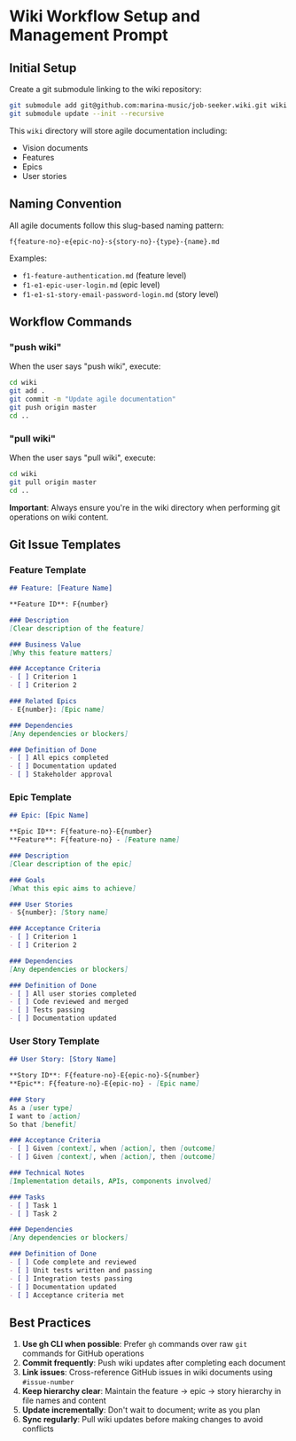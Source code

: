 # Wiki Workflow Setup and Management Prompt

## Initial Setup

Create a git submodule linking to the wiki repository:

```bash
git submodule add git@github.com:marina-music/job-seeker.wiki.git wiki
git submodule update --init --recursive
```

This `wiki` directory will store agile documentation including:
- Vision documents
- Features
- Epics
- User stories

## Naming Convention

All agile documents follow this slug-based naming pattern:

```
f{feature-no}-e{epic-no}-s{story-no}-{type}-{name}.md
```

Examples:
- `f1-feature-authentication.md` (feature level)
- `f1-e1-epic-user-login.md` (epic level)
- `f1-e1-s1-story-email-password-login.md` (story level)

## Workflow Commands

### "push wiki"
When the user says "push wiki", execute:
```bash
cd wiki
git add .
git commit -m "Update agile documentation"
git push origin master
cd ..
```

### "pull wiki"
When the user says "pull wiki", execute:
```bash
cd wiki
git pull origin master
cd ..
```

**Important**: Always ensure you're in the wiki directory when performing git operations on wiki content.

## Git Issue Templates

### Feature Template
```markdown
## Feature: [Feature Name]

**Feature ID**: F{number}

### Description
[Clear description of the feature]

### Business Value
[Why this feature matters]

### Acceptance Criteria
- [ ] Criterion 1
- [ ] Criterion 2

### Related Epics
- E{number}: [Epic name]

### Dependencies
[Any dependencies or blockers]

### Definition of Done
- [ ] All epics completed
- [ ] Documentation updated
- [ ] Stakeholder approval
```

### Epic Template
```markdown
## Epic: [Epic Name]

**Epic ID**: F{feature-no}-E{number}
**Feature**: F{feature-no} - [Feature name]

### Description
[Clear description of the epic]

### Goals
[What this epic aims to achieve]

### User Stories
- S{number}: [Story name]

### Acceptance Criteria
- [ ] Criterion 1
- [ ] Criterion 2

### Dependencies
[Any dependencies or blockers]

### Definition of Done
- [ ] All user stories completed
- [ ] Code reviewed and merged
- [ ] Tests passing
- [ ] Documentation updated
```

### User Story Template
```markdown
## User Story: [Story Name]

**Story ID**: F{feature-no}-E{epic-no}-S{number}
**Epic**: F{feature-no}-E{epic-no} - [Epic name]

### Story
As a [user type]
I want to [action]
So that [benefit]

### Acceptance Criteria
- [ ] Given [context], when [action], then [outcome]
- [ ] Given [context], when [action], then [outcome]

### Technical Notes
[Implementation details, APIs, components involved]

### Tasks
- [ ] Task 1
- [ ] Task 2

### Dependencies
[Any dependencies or blockers]

### Definition of Done
- [ ] Code complete and reviewed
- [ ] Unit tests written and passing
- [ ] Integration tests passing
- [ ] Documentation updated
- [ ] Acceptance criteria met
```

## Best Practices

1. **Use gh CLI when possible**: Prefer `gh` commands over raw `git` commands for GitHub operations
2. **Commit frequently**: Push wiki updates after completing each document
3. **Link issues**: Cross-reference GitHub issues in wiki documents using `#issue-number`
4. **Keep hierarchy clear**: Maintain the feature → epic → story hierarchy in file names and content
5. **Update incrementally**: Don't wait to document; write as you plan
6. **Sync regularly**: Pull wiki updates before making changes to avoid conflicts
